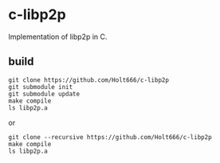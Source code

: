 # c-libp2p
Implementation of libp2p in C.

## build


```
git clone https://github.com/Holt666/c-libp2p
git submodule init
git submodule update
make compile
ls libp2p.a
```
or

```
git clone --recursive https://github.com/Holt666/c-libp2p
make compile
ls libp2p.a
```